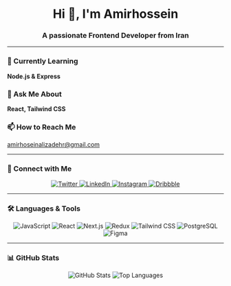 <h1 align="center">Hi 👋, I'm Amirhossein</h1>
<h3 align="center">A passionate Frontend Developer from Iran</h3>

---

### 🌱 Currently Learning
**Node.js & Express**

### 💬 Ask Me About
**React, Tailwind CSS**

### 📫 How to Reach Me
[amirhoseinalizadehr@gmail.com](mailto:amirhoseinalizadehr@gmail.com)

---

### 🔗 Connect with Me
<p align="center">
  <a href="https://twitter.com/amir_z_pr" target="_blank">
    <img src="https://img.shields.io/badge/Twitter-1DA1F2?style=for-the-badge&logo=twitter&logoColor=white" alt="Twitter"/>
  </a>
  <a href="https://linkedin.com/in/amirhossein-alizadeh" target="_blank">
    <img src="https://img.shields.io/badge/LinkedIn-0077B5?style=for-the-badge&logo=linkedin&logoColor=white" alt="LinkedIn"/>
  </a>
  <a href="https://instagram.com/amirho3ein.zpr" target="_blank">
    <img src="https://img.shields.io/badge/Instagram-E4405F?style=for-the-badge&logo=instagram&logoColor=white" alt="Instagram"/>
  </a>
  <a href="https://dribbble.com/amirhossein" target="_blank">
    <img src="https://img.shields.io/badge/Dribbble-FF008C?style=for-the-badge&logo=dribbble&logoColor=white" alt="Dribbble"/>
  </a>
</p>

---

### 🛠️ Languages & Tools
<p align="center">
  <img src="https://img.shields.io/badge/JavaScript-F7DF1E?style=for-the-badge&logo=javascript&logoColor=black" alt="JavaScript"/>
  <img src="https://img.shields.io/badge/React-61DAFB?style=for-the-badge&logo=react&logoColor=black" alt="React"/>
  <img src="https://img.shields.io/badge/Next.js-000000?style=for-the-badge&logo=next.js&logoColor=white" alt="Next.js"/>
  <img src="https://img.shields.io/badge/Redux-764ABC?style=for-the-badge&logo=redux&logoColor=white" alt="Redux"/>
  <img src="https://img.shields.io/badge/Tailwind%20CSS-06B6D4?style=for-the-badge&logo=tailwind-css&logoColor=white" alt="Tailwind CSS"/>
  <img src="https://img.shields.io/badge/PostgreSQL-4169E1?style=for-the-badge&logo=postgresql&logoColor=white" alt="PostgreSQL"/>
  <img src="https://img.shields.io/badge/Figma-F24E1E?style=for-the-badge&logo=figma&logoColor=white" alt="Figma"/>
</p>

---

### 📊 GitHub Stats
<p align="center">
  <img src="https://github-readme-stats.vercel.app/api?username=amirhossein&show_icons=true&theme=radical" alt="GitHub Stats"/>
  <img src="https://github-readme-stats.vercel.app/api/top-langs/?username=amirhossein&layout=compact&theme=radical" alt="Top Languages"/>
</p>
